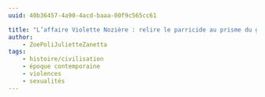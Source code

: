```yaml
---
uuid: 40b36457-4a90-4acd-baaa-00f9c565cc61

title: "L’affaire Violette Nozière : relire le parricide au prisme du genre"
author: 
    - ZoePoliJulietteZanetta
tags:
    - histoire/civilisation
    - époque contemporaine
    - violences
    - sexualités
---
```

